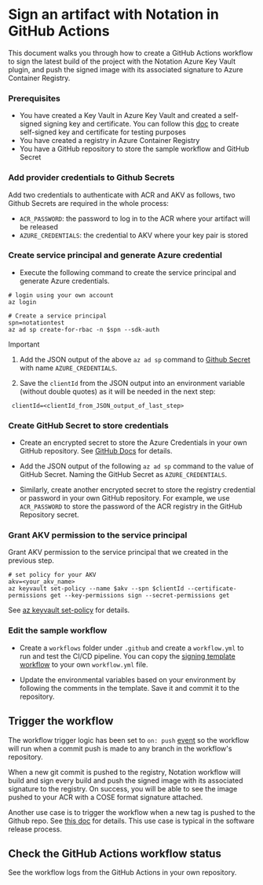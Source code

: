 # Sign an artifact with Notation in GitHub Actions

This document walks you through how to create a GitHub Actions workflow to sign the latest build of the project with the Notation Azure Key Vault plugin, and push the signed image with its associated signature to Azure Container Registry.

### Prerequisites

- You have created a Key Vault in Azure Key Vault and created a self-signed signing key and certificate. You can follow this [doc](https://learn.microsoft.com/en-us/azure/container-registry/container-registry-tutorial-sign-build-push#create-a-self-signed-certificate-azure-cli) to create self-signed key and certificate for testing purposes
- You have created a registry in Azure Container Registry
- You have a GitHub repository to store the sample workflow and GitHub Secret

### Add provider credentials to Github Secrets

Add two credentials to authenticate with ACR and AKV as follows, two Github Secrets are required in the whole process:

- `ACR_PASSWORD`: the password to log in to the ACR where your artifact will be released
- `AZURE_CREDENTIALS`: the credential to AKV where your key pair is stored
    
### Create service principal and generate Azure credential

- Execute the following command to create the service principal and generate Azure credentials. 

```
# login using your own account
az login

# Create a service principal
spn=notationtest
az ad sp create-for-rbac -n $spn --sdk-auth
```

> [!IMPORTANT]
> 1. Add the JSON output of the above `az ad sp` command to [Github Secret](https://learn.microsoft.com/en-us/azure/developer/github/connect-from-azure?tabs=azure-portal%2Cwindows#add-the-service-principal-as-a-github-secret) with name `AZURE_CREDENTIALS`.
>
> 2. Save the `clientId` from the JSON output into an environment variable (without double quotes) as it will be needed in the next step:
>```
>  clientId=<clientId_from_JSON_output_of_last_step>
>```

### Create GitHub Secret to store credentials 

- Create an encrypted secret to store the Azure Credentials in your own GitHub repository. See [GitHub Docs](https://docs.github.com/en/actions/security-guides/encrypted-secrets#creating-encrypted-secrets-for-a-repository) for details.

- Add the JSON output of the following `az ad sp` command to the value of GitHub Secret. Naming the GitHub Secret as `AZURE_CREDENTIALS`. 

- Similarly, create another encrypted secret to store the registry credential or password in your own GitHub repository. For example, we use `ACR_PASSWORD` to store the password of the ACR registry in the GitHub Repository secret.

### Grant AKV permission to the service principal

Grant AKV permission to the service principal that we created in the previous step.

```
# set policy for your AKV
akv=<your_akv_name>
az keyvault set-policy --name $akv --spn $clientId --certificate-permissions get --key-permissions sign --secret-permissions get
```

See [az keyvault set-policy](https://learn.microsoft.com/en-us/cli/azure/keyvault?view=azure-cli-latest#az-keyvault-set-policy) for details.

### Edit the sample workflow

- Create a `workflows` folder under `.github` and create a `workflow.yml` to run and test the CI/CD pipeline. You can copy the [signing template workflow](https://github.com/notation-playground/notation-integration-with-ACR-and-AKV/blob/template/sign-template.yml) to your own `workflow.yml` file. 

- Update the environmental variables based on your environment by following the comments in the template. Save it and commit it to the repository.

## Trigger the workflow

The workflow trigger logic has been set to `on: push` [event](https://docs.github.com/en/actions/using-workflows/triggering-a-workflow#using-events-to-trigger-workflows) so the workflow will run when a commit push is made to any branch in the workflow's repository.

When a new git commit is pushed to the registry, Notation workflow will build and sign every build and push the signed image with its associated signature to the registry. On success, you will be able to see the image pushed to your ACR with a COSE format signature attached.

Another use case is to trigger the workflow when a new tag is pushed to the Github repo. See [this doc](https://docs.github.com/en/actions/using-workflows/triggering-a-workflow#example-excluding-branches-and-tags) for details. This use case is typical in the software release process.

## Check the GitHub Actions workflow status

See the workflow logs from the GitHub Actions in your own repository.
